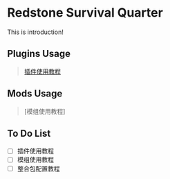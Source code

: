 # Redstone Survival Quarter  
This is introduction!  
## Plugins Usage 
> [插件使用教程](https://github.com/KiiiLin/Redstone_Survival_Quarter/blob/main/mcdr_plugin/README.md)  

## Mods Usage
> [模组使用教程]

## To Do List
- [ ] 插件使用教程
- [ ] 模组使用教程
- [ ] 整合包配置教程
